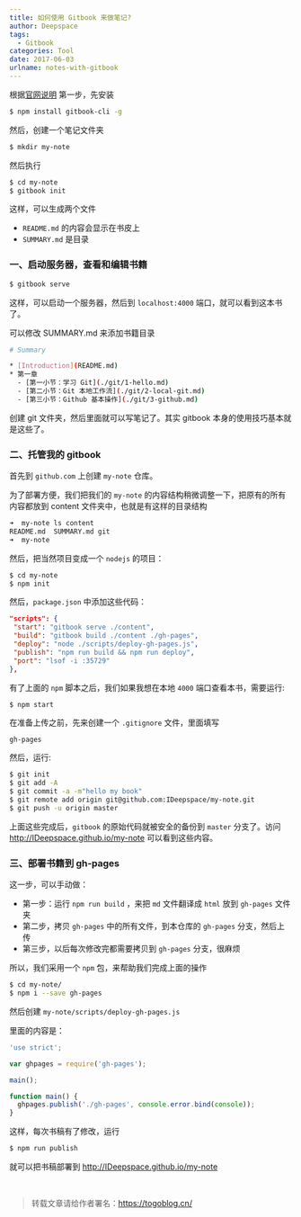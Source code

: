 ```yaml
---
title: 如何使用 Gitbook 来做笔记?
author: Deepspace
tags:
  - Gitbook
categories: Tool
date: 2017-06-03
urlname: notes-with-gitbook
---
```


<!-- ## 如何使用 Gitbook 来做笔记? -->

根据[官网说明](https://github.com/GitbookIO/gitbook/blob/master/docs/setup.md) 第一步，先安装

```bash
$ npm install gitbook-cli -g
```

然后，创建一个笔记文件夹

```bash
$ mkdir my-note
```

<!-- more -->

然后执行

```bash
$ cd my-note
$ gitbook init
```

这样，可以生成两个文件

- `README.md` 的内容会显示在书皮上
- `SUMMARY.md` 是目录

### 一、启动服务器，查看和编辑书籍

```bash
$ gitbook serve
```

这样，可以启动一个服务器，然后到 `localhost:4000` 端口，就可以看到这本书了。

可以修改 SUMMARY.md 来添加书籍目录

```bash
# Summary

* [Introduction](README.md)
* 第一章
  - [第一小节：学习 Git](./git/1-hello.md)
  - [第二小节：Git 本地工作流](./git/2-local-git.md)
  - [第三小节：Github 基本操作](./git/3-github.md)
```

创建 git 文件夹，然后里面就可以写笔记了。其实 gitbook 本身的使用技巧基本就是这些了。

### 二、托管我的 gitbook

首先到 `github.com` 上创建 `my-note` 仓库。

为了部署方便，我们把我们的 `my-note` 的内容结构稍微调整一下，把原有的所有内容都放到 content 文件夹中，也就是有这样的目录结构

```bash
➜  my-note ls content
README.md  SUMMARY.md git
➜  my-note
```

然后，把当然项目变成一个 `nodejs` 的项目：

```bash
$ cd my-note
$ npm init
```

然后，`package.json` 中添加这些代码：

```json
"scripts": {
 "start": "gitbook serve ./content",
 "build": "gitbook build ./content ./gh-pages",
 "deploy": "node ./scripts/deploy-gh-pages.js",
 "publish": "npm run build && npm run deploy",
 "port": "lsof -i :35729"
},
```

有了上面的 `npm` 脚本之后，我们如果我想在本地 `4000` 端口查看本书，需要运行:

```bash
$ npm start
```

在准备上传之前，先来创建一个 `.gitignore` 文件，里面填写

```text
gh-pages
```

然后，运行:

```bash
$ git init
$ git add -A
$ git commit -a -m"hello my book"
$ git remote add origin git@github.com:IDeepspace/my-note.git
$ git push -u origin master
```

上面这些完成后，`gitbook` 的原始代码就被安全的备份到 `master` 分支了。访问 <http://IDeepspace.github.io/my-note> 可以看到这些内容。

### 三、部署书籍到 gh-pages

这一步，可以手动做：

- 第一步：运行 `npm run build` ，来把 `md` 文件翻译成 `html` 放到 `gh-pages` 文件夹
- 第二步，拷贝 `gh-pages` 中的所有文件，到本仓库的 `gh-pages` 分支，然后上传
- 第三步，以后每次修改完都需要拷贝到 `gh-pages` 分支，很麻烦

所以，我们采用一个 `npm` 包，来帮助我们完成上面的操作

```bash
$ cd my-note/
$ npm i --save gh-pages
```

然后创建 `my-note/scripts/deploy-gh-pages.js`

里面的内容是：

```javascript
'use strict';

var ghpages = require('gh-pages');

main();

function main() {
  ghpages.publish('./gh-pages', console.error.bind(console));
}
```

这样，每次书稿有了修改，运行

```bash
$ npm run publish
```

就可以把书稿部署到 <http://IDeepspace.github.io/my-note>



<br>

> 转载文章请给作者署名：https://togoblog.cn/